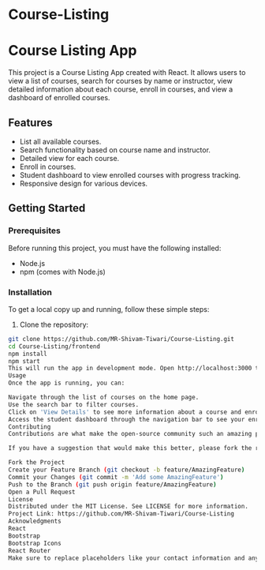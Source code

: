 # Course-Listing
# Course Listing App

This project is a Course Listing App created with React. It allows users to view a list of courses, search for courses by name or instructor, view detailed information about each course, enroll in courses, and view a dashboard of enrolled courses.

## Features

- List all available courses.
- Search functionality based on course name and instructor.
- Detailed view for each course.
- Enroll in courses.
- Student dashboard to view enrolled courses with progress tracking.
- Responsive design for various devices.

## Getting Started

### Prerequisites

Before running this project, you must have the following installed:

- Node.js
- npm (comes with Node.js)

### Installation

To get a local copy up and running, follow these simple steps:

1. Clone the repository:
```bash
git clone https://github.com/MR-Shivam-Tiwari/Course-Listing.git
cd Course-Listing/frontend
npm install
npm start
This will run the app in development mode. Open http://localhost:3000 to view it in your browser.
Usage
Once the app is running, you can:

Navigate through the list of courses on the home page.
Use the search bar to filter courses.
Click on 'View Details' to see more information about a course and enroll.
Access the student dashboard through the navigation bar to see your enrolled courses.
Contributing
Contributions are what make the open-source community such an amazing place to learn, inspire, and create. Any contributions you make are greatly appreciated.

If you have a suggestion that would make this better, please fork the repo and create a pull request. You can also simply open an issue with the tag "enhancement".

Fork the Project
Create your Feature Branch (git checkout -b feature/AmazingFeature)
Commit your Changes (git commit -m 'Add some AmazingFeature')
Push to the Branch (git push origin feature/AmazingFeature)
Open a Pull Request
License
Distributed under the MIT License. See LICENSE for more information.
Project Link: https://github.com/MR-Shivam-Tiwari/Course-Listing
Acknowledgments
React
Bootstrap
Bootstrap Icons
React Router
Make sure to replace placeholders like your contact information and any specific instructions or descriptions with accurate details relevant to your project. This README will help users understand what your project does, how to set it up, and how to contribute to it.
